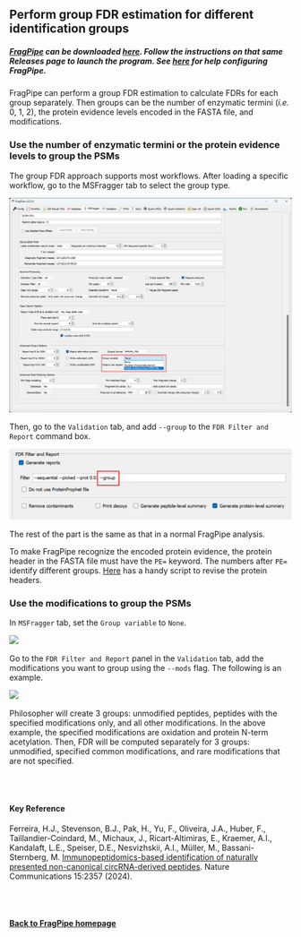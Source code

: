 ## Perform group FDR estimation for different identification groups

##### [FragPipe](https://fragpipe.nesvilab.org) can be downloaded [here](https://github.com/Nesvilab/FragPipe/releases). Follow the instructions on that same Releases page to launch the program. See [here](https://fragpipe.nesvilab.org/docs/tutorial_fragpipe.html#configure-fragpipe) for help configuring FragPipe.

FragPipe can perform a group FDR estimation to calculate FDRs for each group separately. Then groups can be the number of enzymatic termini (_i.e._ 0, 1, 2), the protein evidence levels encoded in the FASTA file, and modifications.


### Use the number of enzymatic termini or the protein evidence levels to group the PSMs

The group FDR approach supports most workflows. After loading a specific workflow, go to the MSFragger tab to select the group type.

![](https://raw.githubusercontent.com/Nesvilab/FragPipe/gh-pages/images/group_fdr_1.png)

Then, go to the `Validation` tab, and add `--group` to the `FDR Filter and Report` command box.

![](https://raw.githubusercontent.com/Nesvilab/FragPipe/gh-pages/images/group_fdr_2.png)

The rest of the part is the same as that in a normal FragPipe analysis.

To make FragPipe recognize the encoded protein evidence, the protein header in the FASTA file must have the `PE=` keyword. The numbers after `PE=` identify different groups. [Here](https://github.com/bassanilab/CircRNA_MS_ref_fasta) has a handy script to revise the protein headers.


### Use the modifications to group the PSMs

In `MSFragger` tab, set the `Group variable` to `None`.

![](https://raw.githubusercontent.com/Nesvilab/FragPipe/gh-pages/images/group_fdr_3.png)


Go to the `FDR Filter and Report` panel in the `Validation` tab, add the modifications you want to group using the `--mods` flag. The following is an example.

![](https://raw.githubusercontent.com/Nesvilab/FragPipe/gh-pages/images/group_fdr_4.png)

Philosopher will create 3 groups: unmodified peptides, peptides with the specified modifications only, and all other modifications. In the above example, the specified modifications are oxidation and protein N-term acetylation. Then, FDR will be computed separately for 3 groups: unmodified, specified common modifications, and rare modifications that are not specified.

<br>
<br>


#### Key Reference
Ferreira, H.J., Stevenson, B.J., Pak, H., Yu, F., Oliveira, J.A., Huber, F., Taillandier-Coindard, M., Michaux, J., Ricart-Altimiras, E., Kraemer, A.I., Kandalaft, L.E., Speiser, D.E., Nesvizhskii, A.I., Müller, M., Bassani-Sternberg, M. [Immunopeptidomics-based identification of naturally presented non-canonical circRNA-derived peptides](https://doi.org/10.1038/s41467-024-46408-3). Nature Communications 15:2357 (2024).

<br>
<br>

#### [Back to FragPipe homepage](https://fragpipe.nesvilab.org/)
